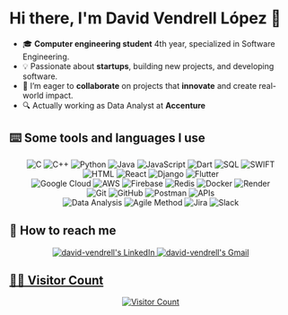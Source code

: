 # Hi there, I'm **David Vendrell López** 👋

- 🎓 **Computer engineering student** 4th year, specialized in Software Engineering.
- 💡 Passionate about **startups**, building new projects, and developing software.
- 🚀 I’m eager to **collaborate** on projects that **innovate** and create real-world impact.
- 🔍 Actually working as Data Analyst at **Accenture**


## **⌨️ Some tools and languages I use**
<p align="center">
  <img alt="C" src="https://img.shields.io/badge/c-%2300599C.svg?style=for-the-badge&logo=c&logoColor=white" />
  <img alt="C++" src="https://img.shields.io/badge/c++-%2300599C.svg?style=for-the-badge&logo=c%2B%2B&logoColor=white" />
  <img alt="Python" src="https://img.shields.io/badge/python-3670A0?style=for-the-badge&logo=python&logoColor=ffdd54" />
  <img alt="Java" src="https://img.shields.io/badge/Java-%23ED8B00.svg?style=for-the-badge&logo=java&logoColor=white" />
  <img alt="JavaScript" src="https://img.shields.io/badge/javascript-%23F7DF1E.svg?style=for-the-badge&logo=javascript&logoColor=black" />
  <img alt="Dart" src="https://img.shields.io/badge/Dart-0175C2?style=for-the-badge&logo=dart&logoColor=white" />
  <img alt="SQL" src="https://img.shields.io/badge/SQL-003545?style=for-the-badge&logo=SQL&logoColor=white" />
  <img alt="SWIFT" src="https://img.shields.io/badge/swift-F54A2A?style=for-the-badge&logo=swift&logoColor=white" />
  <br />
  <img alt="HTML" src="https://img.shields.io/badge/HTML-E34F26?style=for-the-badge&logo=html5&logoColor=white" />
  <img alt="React" src="https://img.shields.io/badge/React-61DAFB?style=for-the-badge&logo=react&logoColor=black" />
  <img alt="Django" src="https://img.shields.io/badge/Django-092E20?style=for-the-badge&logo=django&logoColor=white" />
  <img alt="Flutter" src="https://img.shields.io/badge/Flutter-02569B?style=for-the-badge&logo=flutter&logoColor=white" />
  <br />
  <img alt="Google Cloud" src="https://img.shields.io/badge/Google%20Cloud-4285F4?style=for-the-badge&logo=googlecloud&logoColor=white" />
  <img alt="AWS" src="https://img.shields.io/badge/AWS-FF9900.svg?style=for-the-badge&logo=amazonaws&logoColor=white" />
  <img alt="Firebase" src="https://img.shields.io/badge/Firebase-FFCA28?style=for-the-badge&logo=firebase&logoColor=white" />
  <img alt="Redis" src="https://img.shields.io/badge/Redis-DC382D?style=for-the-badge&logo=redis&logoColor=white" />
  <img alt="Docker" src="https://img.shields.io/badge/Docker-2496ED?style=for-the-badge&logo=docker&logoColor=white" />
  <img alt="Render" src="https://img.shields.io/badge/Render-2D2D2D?style=for-the-badge&logo=render&logoColor=white" />
  <br />
  <img alt="Git" src="https://img.shields.io/badge/Git-F05032?style=for-the-badge&logo=git&logoColor=white" />
  <img alt="GitHub" src="https://img.shields.io/badge/GitHub-181717?style=for-the-badge&logo=github&logoColor=white" />
  <img alt="Postman" src="https://img.shields.io/badge/Postman-FF6C37?style=for-the-badge&logo=postman&logoColor=white" />
  <img alt="APIs" src="https://img.shields.io/badge/APIs-000000?style=for-the-badge&logo=api&logoColor=white" />
  <br />
  <img alt="Data Analysis" src="https://img.shields.io/badge/Data%20Analysis-007ACC?style=for-the-badge&logo=microsoft%20excel&logoColor=white" />
  <img alt="Agile Method" src="https://img.shields.io/badge/Agile%20Method-1C1C1C?style=for-the-badge&logo=agile&logoColor=white" />
  <img alt="Jira" src="https://img.shields.io/badge/Jira-0052CC?style=for-the-badge&logo=jira&logoColor=white" />
  <img alt="Slack" src="https://img.shields.io/badge/Slack-4A154B.svg?style=for-the-badge&logo=slack&logoColor=white" />






  

## **📮 How to reach me**
<p align="center">
  </a>
      <a href="https://www.linkedin.com/in/david-vendrell-lópez-9ba841226/">
          <img src="https://img.shields.io/badge/LinkedIn-0A66C2?style=for-the-badge&logo=linkedin&logoColor=white"
              alt="david-vendrell's LinkedIn">

   <a href="mailto:davidvendrell6@gmail.com">
          <img src="https://img.shields.io/badge/-Gmail-EA4335?style=for-the-badge&logo=Gmail&logoColor=white"
              alt="david-vendrell's Gmail">


## **👨‍💻 Visitor Count**
<div align="center">
  
  ![Visitor Count](https://profile-counter.glitch.me/david-vendrell/count.svg)



<!---
david-vendrell/david-vendrell is a ✨ special ✨ repository because its `README.md` (this file) appears on your GitHub profile.
You can click the Preview link to take a look at your changes.

--->
